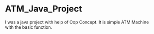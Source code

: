 # ATM_Java_Project
I was a java project with help of Oop Concept. It is simple ATM Machine with the basic function.
